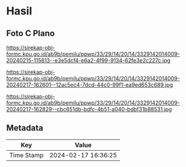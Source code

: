 # Hasil

## Foto C Plano

https://sirekap-obj-formc.kpu.go.id/ab9b/pemilu/ppwp/33/29/14/20/14/3329142014009-20240215-115813--e3e5dcf4-e6a2-4f99-9134-62fe3e2c227c.jpg

https://sirekap-obj-formc.kpu.go.id/ab9b/pemilu/ppwp/33/29/14/20/14/3329142014009-20240217-162601--12ac5ec4-7dcd-44c0-99f1-ea9ed653c689.jpg

https://sirekap-obj-formc.kpu.go.id/ab9b/pemilu/ppwp/33/29/14/20/14/3329142014009-20240217-162829--cbc651db-bdfc-4b51-a040-bdbf31b88531.jpg


## Metadata

| Key        | Value               |
| ---------- | ------------------- |
| Time Stamp | 2024-02-17 16:36:25 |



